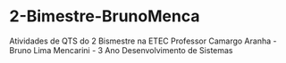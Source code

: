 # 2-Bimestre-BrunoMenca
Atividades de QTS do 2 Bismestre na ETEC Professor Camargo Aranha - Bruno Lima Mencarini - 3 Ano Desenvolvimento de Sistemas
